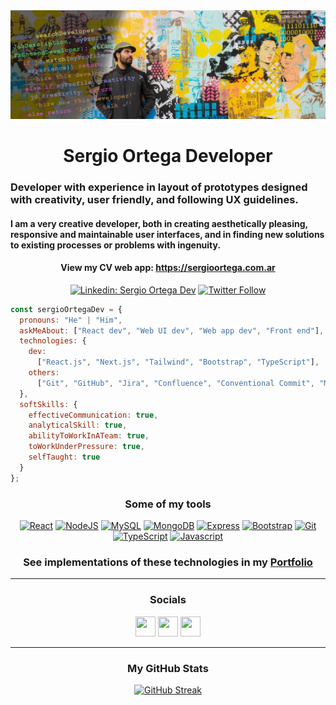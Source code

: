<img src="/banner-large.png" alt="Sergio Ortega Developer GitHub profile image" />
<h1 align="center"> Sergio Ortega Developer </h1>

### Developer with experience in layout of prototypes designed with creativity, user friendly, and following UX guidelines.
#### I am a very creative developer, both in creating aesthetically pleasing, responsive and maintainable user interfaces, and in finding new solutions to existing processes or problems with ingenuity.

<div align="center">
  
#### View my CV web app: https://sergioortega.com.ar
[![Linkedin: Sergio Ortega Dev](https://img.shields.io/badge/-SergioOrtegaDev-blue?style=flat-square&logo=Linkedin&logoColor=white&link=https://www.linkedin.com/in/sergioortegadev/)](https://www.linkedin.com/in/sergioortegadev/)
[![Twitter Follow](https://img.shields.io/twitter/follow/sergioortegadev?label=%40sergioortegadev&logo=twitter&style=social)](https://twitter.com/intent/follow?screen_name=sergioortegadev)
  
</div>

```javascript
const sergioOrtegaDev = {
  pronouns: "He" | "Him",
  askMeAbout: ["React dev", "Web UI dev", "Web app dev", "Front end"],
  technologies: {
    dev: 
      ["React.js", "Next.js", "Tailwind", "Bootstrap", "TypeScript"],
    others: 
      ["Git", "GitHub", "Jira", "Confluence", "Conventional Commit", "Microfrontends"],
  },
  softSkills: {
    effectiveCommunication: true,
    analyticalSkill: true,
    abilityToWorkInATeam: true,
    toWorkUnderPressure: true,
    selfTaught: true
  }
};
```
<div align="center">

### Some of my tools

<p align="center"> 
<a href="https://reactjs.org/" target="_blank" rel="noreferrer"><img src="https://raw.githubusercontent.com/danielcranney/readme-generator/main/public/icons/skills/react-colored.svg" width="36" height="36" alt="React" /></a> 
<a href="https://nodejs.org/en/" target="_blank" rel="noreferrer"><img src="https://raw.githubusercontent.com/danielcranney/readme-generator/main/public/icons/skills/nodejs-colored.svg" width="36" height="36" alt="NodeJS" /></a>
<a href="https://dev.mysql.com/" target="_blank" rel="noreferrer"><img src="https://raw.githubusercontent.com/danielcranney/readme-generator/main/public/icons/skills/mysql-colored.svg" width="36" height="36" alt="MySQL" /></a>
<a href="https://www.mongodb.com/" target="_blank" rel="noreferrer"><img src="https://raw.githubusercontent.com/danielcranney/readme-generator/main/public/icons/skills/mongodb-colored.svg" width="36" height="36" alt="MongoDB" /></a>
<a href="https://expressjs.com/" target="_blank" rel="noreferrer"><img src="https://raw.githubusercontent.com/danielcranney/readme-generator/main/public/icons/skills/express-colored.svg" width="36" height="36" alt="Express" /></a> 
<a href="https://getbootstrap.com/" target="_blank" rel="noreferrer"><img src="https://raw.githubusercontent.com/danielcranney/readme-generator/main/public/icons/skills/bootstrap-colored.svg" width="36" height="36" alt="Bootstrap" /></a>
<a href="https://git-scm.com/" target="_blank" rel="noreferrer"><img src="https://raw.githubusercontent.com/danielcranney/readme-generator/main/public/icons/skills/git-colored.svg" width="36" height="36" alt="Git" /></a>
<a href="https://www.typescriptlang.org/" target="_blank" rel="noreferrer"><img src="https://raw.githubusercontent.com/danielcranney/readme-generator/main/public/icons/skills/typescript-colored.svg" width="36" height="36" alt="TypeScript" /></a>
<a href="https://developer.mozilla.org/en-US/docs/Web/JavaScript" target="_blank" rel="noreferrer"><img src="https://raw.githubusercontent.com/danielcranney/readme-generator/main/public/icons/skills/javascript-colored.svg" width="36" height="36" alt="Javascript" /></a>
</p>  

<h3> See implementations of these technologies in my <a href="https://sergioortega.com.ar/#/portfolio" target="_blank" rel="noreferrer" syle="text-decoration: none">Portfolio</a></h3>


 
</div>
  
---

<div align="center">

### Socials

<p align="center"> 
  <a href="https://www.linkedin.com/in/sergioortegadev" target="_blank" rel="noreferrer"><img src="https://raw.githubusercontent.com/danielcranney/readme-generator/main/public/icons/socials/linkedin.svg" width="32" height="32" /></a> 
  <a href="https://www.twitter.com/sergioortegadev" target="_blank" rel="noreferrer"><img src="https://raw.githubusercontent.com/danielcranney/readme-generator/main/public/icons/socials/twitter.svg" width="32" height="32" /></a> 
  <a href="https://www.github.com/sergioortegadev" target="_blank" rel="noreferrer"><img src="https://raw.githubusercontent.com/danielcranney/readme-generator/main/public/icons/socials/github-dark.svg" width="32" height="32" /></a> 

  
 <!--- <a href="https://www.codepen.io/dc" target="_blank" rel="noreferrer"><img src="https://raw.githubusercontent.com/danielcranney/readme-generator/main/public/icons/socials/codepen-dark.svg" width="32" height="32" /></a>  <a href="http://www.instagram.com/dc" target="_blank" rel="noreferrer"><img src="https://raw.githubusercontent.com/danielcranney/readme-generator/main/public/icons/socials/instagram.svg" width="32" height="32" /></a>  <a href="https://codesandbox.io/u/dc" target="_blank" rel="noreferrer"><img src="https://raw.githubusercontent.com/danielcranney/readme-generator/main/public/icons/socials/codesandbox-dark.svg" width="32" height="32" /></a> <a href="https://www.dev.to/dc" target="_blank" rel="noreferrer"><img src="https://raw.githubusercontent.com/danielcranney/readme-generator/main/public/icons/socials/devdotto-dark.svg" width="32" height="32" /></a> <a href="https://discord.com/users/dc" target="_blank" rel="noreferrer"><img src="https://raw.githubusercontent.com/danielcranney/readme-generator/main/public/icons/socials/discord.svg" width="32" height="32" /></a> <a href="https://www.dribbble.com/dc" target="_blank" rel="noreferrer"><img src="https://raw.githubusercontent.com/danielcranney/readme-generator/main/public/icons/socials/dribbble.svg" width="32" height="32" /></a> <a href="https://www.facebook.com/dc" target="_blank" rel="noreferrer"><img src="https://raw.githubusercontent.com/danielcranney/readme-generator/main/public/icons/socials/facebook.svg" width="32" height="32" /></a>  <a href="https://danielcranney.hashnode.dev" target="_blank" rel="noreferrer"><img src="https://raw.githubusercontent.com/danielcranney/readme-generator/main/public/icons/socials/hashnode.svg" width="32" height="32" /></a>  <a href="https://www.polywork.com/dc" target="_blank" rel="noreferrer"><img src="https://raw.githubusercontent.com/danielcranney/readme-generator/main/public/icons/socials/polywork.svg" width="32" height="32" /></a> <a href="http://www.medium.com/dc" target="_blank" rel="noreferrer"><img src="https://raw.githubusercontent.com/danielcranney/readme-generator/main/public/icons/socials/medium-dark.svg" width="32" height="32" /></a> <a href="https://dc" target="_blank" rel="noreferrer"><img src="https://raw.githubusercontent.com/danielcranney/readme-generator/main/public/icons/socials/rss.svg" width="32" height="32" /></a> <a href="https://www.stackoverflow.com/users/dc" target="_blank" rel="noreferrer"><img src="https://raw.githubusercontent.com/danielcranney/readme-generator/main/public/icons/socials/stackoverflow.svg" width="32" height="32" /></a>  <a href="https://www.youtube.com/c/dc" target="_blank" rel="noreferrer"><img src="https://raw.githubusercontent.com/danielcranney/readme-generator/main/public/icons/socials/youtube.svg" width="32" height="32" /></a> <a href="https://www.twitch.tv/dc" target="_blank" rel="noreferrer"><img src="https://raw.githubusercontent.com/danielcranney/readme-generator/main/public/icons/socials/twitch.svg" width="32" height="32" /></a></p>  --->

  
---

### My GitHub Stats

[![GitHub Streak](https://streak-stats.demolab.com?user=sergioortegadev&theme=highcontrast&mode=weekly&date_format=j%20M%5B%20Y%5D)](https://git.io/streak-stats)



  
</div>
  <!---     Badges 

![Anurag's GitHub stats](https://github-readme-stats.vercel.app/api?username=sergioortegadev&count_private=true)
  
http://github-profile-summary-cards.vercel.app/api/cards/repos-per-language?username=sergioortegadev
--->
